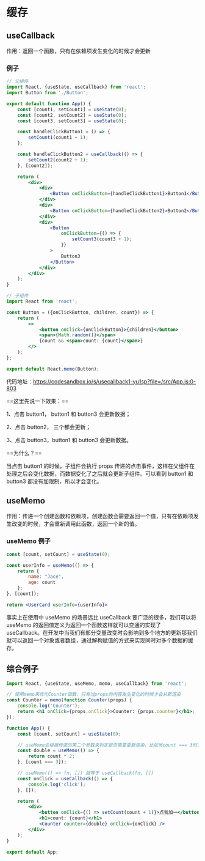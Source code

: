 # 缓存

## useCallback

作用：返回一个函数，只有在依赖项发生变化的时候才会更新

### 例子

```jsx
// 父组件
import React, {useState, useCallback} from 'react';
import Button from './Button';

export default function App() {
    const [count1, setCount1] = useState(0);
    const [count2, setCount2] = useState(0);
    const [count3, setCount3] = useState(0);

    const handleClickButton1 = () => {
        setCount1(count1 + 1);
    };

    const handleClickButton2 = useCallback(() => {
        setCount2(count2 + 1);
    }, [count2]);

    return (
        <div>
            <div>
                <Button onClickButton={handleClickButton1}>Button1</Button>
            </div>
            <div>
                <Button onClickButton={handleClickButton2}>Button2</Button>
            </div>
            <div>
                <Button
                    onClickButton={() => {
                        setCount3(count3 + 1);
                    }}
                >
                    Button3
                </Button>
            </div>
        </div>
    );
}
```

```jsx
// 子组件
import React from 'react';

const Button = ({onClickButton, children, count}) => {
    return (
        <>
            <button onClick={onClickButton}>{children}</button>
            <span>{Math.random()}</span>
            {count && <span>count: {count}</span>}
        </>
    );
};

export default React.memo(Button);
```

代码地址：<https://codesandbox.io/s/usecallback1-yu1sp?file=/src/App.js:0-803>

==这里先说一下效果：==

1、点击 button1， button1 和 button3 会更新数据；

2、点击 button2， 三个都会更新；

3、点击 button3，button1 和 button3 会更新数据。

==为什么？==

当点击 button1 的时候，子组件会执行 props 传递的点击事件，这样在父组件在处理之后会变化数据，而数据变化了之后就会更新子组件。可以看到 button1 和 button3 都没有加限制，所以才会变化。

## useMemo

作用：传递一个创建函数和依赖项，创建函数会需要返回一个值，只有在依赖项发生改变的时候，才会重新调用此函数，返回一个新的值。

### useMemo 例子

```jsx
const [count, setCount] = useState(0);

const userInfo = useMemo(() => {
    return {
        name: "Jace",
        age: count
    };
}, [count]);

return <UserCard userInfo={userInfo}>
```

事实上在使用中 useMemo 的场景远比 useCallback 要广泛的很多，我们可以将 useMemo 的返回值定义为返回一个函数这样就可以变通的实现了 useCallback。在开发中当我们有部分变量改变时会影响到多个地方的更新那我们就可以返回一个对象或者数组，通过解构赋值的方式来实现同时对多个数据的缓存。

## 综合例子

```jsx
import React, {useState, useMemo, memo, useCallback} from 'react';

// 使用memo来优化Counter函数，只有当props的内容发生变化的时候才会从新渲染
const Counter = memo(function Counter(props) {
    console.log('Counter');
    return <h1 onClick={props.onClick}>Counter: {props.counter}</h1>;
});

function App() {
    const [count, setCount] = useState(0);

    // useMemo会根据传递的第二个参数来判定是否需要重新渲染，比如当count === 3时为true此时渲染一次，当count继续+1变成4的时候为false，此时也会重新渲染一次。
    const double = useMemo(() => {
        return count * 2;
    }, [count === 3]);

    // useMemo(() => fn, []) 就等于 useCallback(fn, [])
    const onClick = useCallback(() => {
        console.log('click');
    }, []);

    return (
        <div>
            <button onClick={() => setCount(count + 1)}>点我加一</button>
            <h1>count: {count}</h1>
            <Counter counter={double} onClick={onClick} />
        </div>
    );
}

export default App;
```
